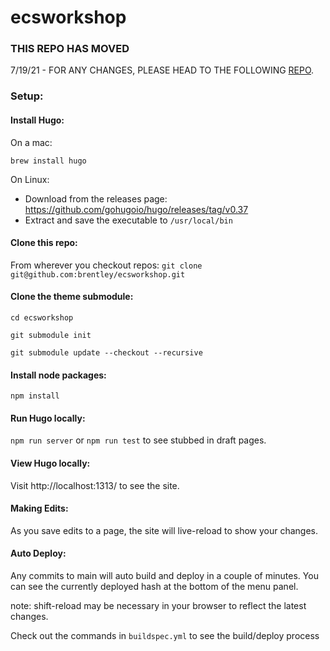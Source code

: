 # ecsworkshop

### THIS REPO HAS MOVED

7/19/21 - FOR ANY CHANGES, PLEASE HEAD TO THE FOLLOWING [REPO](https://github.com/aws-containers/ecsworkshop).

### Setup:

#### Install Hugo:
On a mac:

`brew install hugo`

On Linux:
  - Download from the releases page: https://github.com/gohugoio/hugo/releases/tag/v0.37
  - Extract and save the executable to `/usr/local/bin`

#### Clone this repo:
From wherever you checkout repos:
`git clone git@github.com:brentley/ecsworkshop.git`

#### Clone the theme submodule:
`cd ecsworkshop`

`git submodule init`

`git submodule update --checkout --recursive`

#### Install node packages:
`npm install`

#### Run Hugo locally:
`npm run server`
or
`npm run test` to see stubbed in draft pages.

#### View Hugo locally:
Visit http://localhost:1313/ to see the site.

#### Making Edits:
As you save edits to a page, the site will live-reload to show your changes.

#### Auto Deploy:
Any commits to main will auto build and deploy in a couple of minutes. You can see the currently
deployed hash at the bottom of the menu panel.

note: shift-reload may be necessary in your browser to reflect the latest changes.

Check out the commands in `buildspec.yml` to see the build/deploy process
